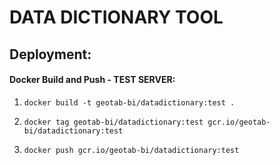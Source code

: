 # DATA DICTIONARY TOOL


## Deployment:

#### **Docker Build and Push - TEST SERVER:**

1. `docker build -t geotab-bi/datadictionary:test .`

2. `docker tag geotab-bi/datadictionary:test gcr.io/geotab-bi/datadictionary:test`

3. `docker push gcr.io/geotab-bi/datadictionary:test`
